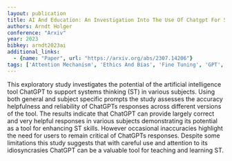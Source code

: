 ```yaml
---
layout: publication
title: AI And Education: An Investigation Into The Use Of Chatgpt For Systems Thinking
authors: Arndt Holger
conference: "Arxiv"
year: 2023
bibkey: arndt2023ai
additional_links:
  - {name: "Paper", url: "https://arxiv.org/abs/2307.14206"}
tags: ['Attention Mechanism', 'Ethics And Bias', 'Fine Tuning', 'GPT', 'Model Architecture', 'Prompting', 'Reinforcement Learning']
---
```

This exploratory study investigates the potential of the artificial intelligence tool ChatGPT to support systems thinking (ST) in various subjects. Using both general and subject specific prompts the study assesses the accuracy helpfulness and reliability of ChatGPTs responses across different versions of the tool. The results indicate that ChatGPT can provide largely correct and very helpful responses in various subjects demonstrating its potential as a tool for enhancing ST skills. However occasional inaccuracies highlight the need for users to remain critical of ChatGPTs responses. Despite some limitations this study suggests that with careful use and attention to its idiosyncrasies ChatGPT can be a valuable tool for teaching and learning ST.
